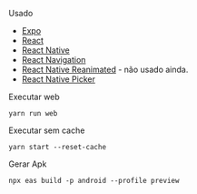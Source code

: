 Usado

- [Expo](https://expo.dev)
- [React](https://react.dev)
- [React Native](https://reactnative.dev)
- [React Navigation](https://reactnavigation.org/)
- [React Native Reanimated](https://docs.swmansion.com/react-native-reanimated/) - não usado ainda.
- [React Native Picker](https://github.com/react-native-picker/picker)

Executar web
```npm
yarn run web
```

Executar sem cache
```
yarn start --reset-cache
```

Gerar Apk
```npm
npx eas build -p android --profile preview
```